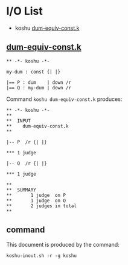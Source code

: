# I/O List

- koshu [dum-equiv-const.k](#dum-equiv-constk)



## [dum-equiv-const.k](dum-equiv-const.k)

```
** -*- koshu -*-

my-dum : const {| |}

|== P : dum    | down /r
|== Q : my-dum | down /r
```

Command `koshu dum-equiv-const.k` produces:

```
** -*- koshu -*-
**
**  INPUT
**    dum-equiv-const.k
**

|-- P  /r {| |}

*** 1 judge 

|-- Q  /r {| |}

*** 1 judge 

**
**  SUMMARY
**       1 judge  on P
**       1 judge  on Q
**       2 judges in total
**
```



## command

This document is produced by the command:

```
koshu-inout.sh -r -g koshu
```
